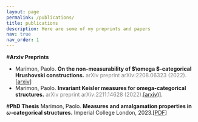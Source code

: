 ```yaml
---
layout: page
permalink: /publications/
title: publications
description: Here are some of my preprints and papers
nav: true
nav_order: 1
---
```

<!-- _pages/publications.md -->
<div class="publications">

#**Arxiv Preprints**

- Marimon, Paolo. **On the non-measurability of $\omega $-categorical Hrushovski constructions.** <span style="color:gray">
arXiv preprint arXiv:2208.06323 (2022).
</span>[[arxiv](https://arxiv.org/abs/2208.06323)]
- Marimon, Paolo. **Invariant Keisler measures for omega-categorical structures.**<span style="color:gray"> arXiv preprint arXiv:2211.14628 (2022).</span>[[arxiv](https://arxiv.org/abs/2211.14628))].

#**PhD Thesis**
Marimon, Paolo. **Measures and amalgamation properties in $\omega$-categorical structures.** Imperial College London, 2023.[[PDF](https://spiral.imperial.ac.uk/handle/10044/1/106470)]
